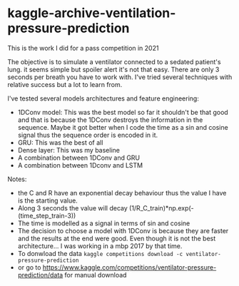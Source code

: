 # kaggle-archive-ventilation-pressure-prediction

This is the work I did for a pass competition in 2021

The objective is to simulate a ventilator connected to a sedated patient's lung. it seems simple but spoiler alert it's not that easy. There are only 3 seconds per breath you have to work with. I've tried several techniques with relative success but a lot to learn from.

I've tested several models architectures and feature engineering:
  - 1DConv model: This was the best model so far it shouldn't be that good and that is because the 1DConv destroys the information in the sequence. Maybe it got better when I code the time as a sin and cosine signal thus the sequence order is encoded in it.
  - GRU: This was the best of all
  - Dense layer: This was my baseline
  - A combination between 1DConv and GRU
  - A combination between 1Dconv and LSTM

Notes:
 - the C and R have an exponential decay behaviour thus the value I have is the starting value.
 - Along 3 seconds the value will decay (1/R_C_train)*np.exp(-(time_step_train-3))
 - The time is modelled as a signal in terms of sin and cosine
 - The decision to choose a model with 1DConv is because they are faster and the results at the end were good. Even though it is not the best architecture... I was working in a mbp 2017 by that time.
 - To donwload the data 
  ```kaggle competitions download -c ventilator-pressure-prediction```
 - or go to https://www.kaggle.com/competitions/ventilator-pressure-prediction/data for manual download

